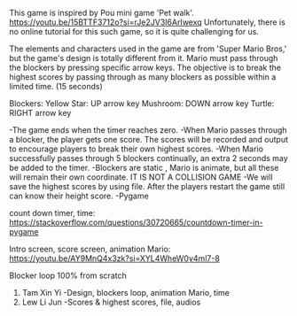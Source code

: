 This game is inspired by Pou mini game 'Pet walk'. 
https://youtu.be/15BTTF3712o?si=rJe2JV3I6ArIwexq
Unfortunately, there is no online tutorial for this such game, so it is quite challenging for us.

The elements and characters used in the game are from 'Super Mario Bros,' but the game's design is totally different from it. Mario must pass through the blockers by pressing specific arrow keys. 
The objective is to break the highest scores by passing through as many blockers as possible within a limited time. (15 seconds)

Blockers:
Yellow Star: UP arrow key
Mushroom: DOWN arrow key
Turtle: RIGHT arrow key

-The game ends when the timer reaches zero. 
-When Mario passes through a blocker, the player gets one score. The scores will be recorded and output to encourage players to break their own highest scores.
-When Mario successfully passes through 5 blockers continually, an extra 2 seconds may be added to the timer.
-Blockers are static , Mario is animate, but all these will remain their own coordinate. IT IS NOT A COLLISION GAME
-We will save the highest scores by using file. After the players restart the game still can know their height score.
-Pygame

count down timer, time:
https://stackoverflow.com/questions/30720665/countdown-timer-in-pygame

Intro screen, score screen, animation Mario:
https://youtu.be/AY9MnQ4x3zk?si=XYL4WheW0y4ml7-8

Blocker loop 100% from scratch

1) Tam Xin Yi 
-Design, blockers loop, animation Mario, time
2) Lew Li Jun 
-Scores & highest scores, file, audios
